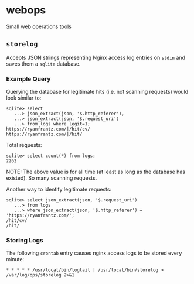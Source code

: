 # webops
Small web operations tools

## `storelog`

Accepts JSON strings representing Nginx access log entries on `stdin` and saves
them a `sqlite` database.

### Example Query

Querying the database for legitimate hits (i.e. not scanning requests) would
look similar to:

```terminal
sqlite> select
   ...> json_extract(json, '$.http_referer'),
   ...> json_extract(json, '$.request_uri')
   ...> from logs where legit=1;
https://ryanfrantz.com/|/hit/cv/
https://ryanfrantz.com/|/hit/
```

Total requests:

```terminal
sqlite> select count(*) from logs;
2262
```

NOTE: The above value is for all time (at least as long as the database has
existed). So many scanning requests.

Another way to identify legitimate requests:

```terminal
sqlite> select json_extract(json, '$.request_uri')
   ...> from logs
   ...> where json_extract(json, '$.http_referer') = 'https://ryanfrantz.com/';
/hit/cv/
/hit/
```

### Storing Logs

The following `crontab` entry causes nginx access logs to be stored every
minute:

```terminal
* * * * * /usr/local/bin/logtail | /usr/local/bin/storelog > /var/log/ops/storelog 2>&1
```
